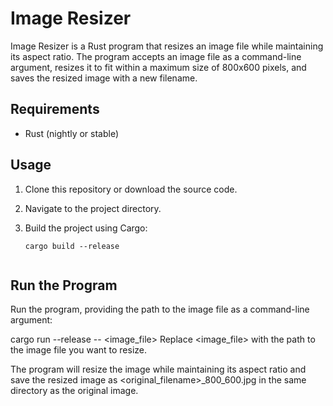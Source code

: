 # Image Resizer

Image Resizer is a Rust program that resizes an image file while maintaining its aspect ratio. The program accepts an image file as a command-line argument, resizes it to fit within a maximum size of 800x600 pixels, and saves the resized image with a new filename.

## Requirements

- Rust (nightly or stable)

## Usage

1. Clone this repository or download the source code.

2. Navigate to the project directory.

3. Build the project using Cargo:

   ```shell
   cargo build --release


## Run the Program
Run the program, providing the path to the image file as a command-line argument:

cargo run --release -- <image_file>
Replace <image_file> with the path to the image file you want to resize.

The program will resize the image while maintaining its aspect ratio and save the resized image as <original_filename>_800_600.jpg in the same directory as the original image.
